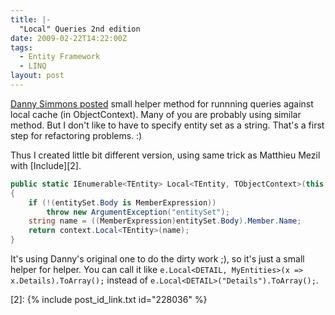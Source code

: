 ```yaml
---
title: |-
  "Local" Queries 2nd edition
date: 2009-02-22T14:22:00Z
tags:
  - Entity Framework
  - LINQ
layout: post
---
```

[Danny Simmons posted][1] small helper method for runnning queries against local cache (in ObjectContext). Many of you are probably using similar method. But I don't like to have to specify entity set as a string. That's a first step for refactoring problems. :)

Thus I created little bit different version, using same trick as Matthieu Mezil with [Include][2].

```csharp
public static IEnumerable<TEntity> Local<TEntity, TObjectContext>(this ObjectContext context, Expression<Func<TObjectContext, ObjectQuery<TEntity>>> entitySet) where TEntity : class
{
    if (!(entitySet.Body is MemberExpression))
        throw new ArgumentException("entitySet");
    string name = ((MemberExpression)entitySet.Body).Member.Name;
    return context.Local<TEntity>(name);
}
```

It's using Danny's original one to do the dirty work ;), so it's just a small helper for helper. You can call it like `e.Local<DETAIL, MyEntities>(x => x.Details).ToArray();` instead of `e.Local<DETAIL>("Details").ToArray();`.

[1]: http://blogs.msdn.com/dsimmons/archive/2009/02/21/local-queries.aspx
[2]: {% include post_id_link.txt id="228036" %}
